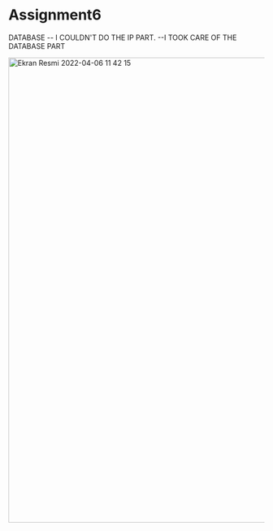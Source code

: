 # Assignment6
DATABASE
-- I COULDN'T DO THE IP PART.
--I TOOK CARE OF THE DATABASE PART


<img width="915" alt="Ekran Resmi 2022-04-06 11 42 15" src="https://user-images.githubusercontent.com/101144051/161933969-da237847-feed-4238-8b83-2d156c248d6a.png">
